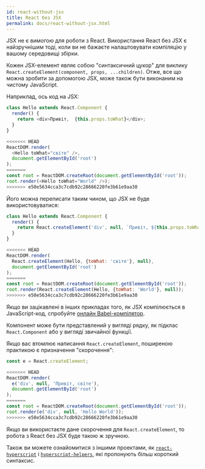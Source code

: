 ```yaml
---
id: react-without-jsx
title: React без JSX
permalink: docs/react-without-jsx.html
---
```


JSX не є вимогою для роботи з React. Використання React без JSX є найзручнішим тоді, коли ви не бажаєте налаштовувати компіляцію у вашому середовищі збірки.

Кожен JSX-елемент являє собою "синтаксичний цукор" для виклику `React.createElement(component, props, ...children)`. Отже, все що можна зробити за допомогою JSX, може також бути виконаним на чистому JavaScript.

Наприклад, ось код на JSX:

```js
class Hello extends React.Component {
  render() {
    return <div>Привіт,  {this.props.toWhat}</div>;
  }
}

<<<<<<< HEAD
ReactDOM.render(
  <Hello toWhat="світе" />,
  document.getElementById('root')
);
=======
const root = ReactDOM.createRoot(document.getElementById('root'));
root.render(<Hello toWhat="World" />);
>>>>>>> e50e5634cca3c7cdb92c28666220fe3b61e9aa30
```

Його можна переписати таким чином, що JSX не буде використовуватися:

```js
class Hello extends React.Component {
  render() {
    return React.createElement('div', null, `Привіт, ${this.props.toWhat}`);
  }
}

<<<<<<< HEAD
ReactDOM.render(
  React.createElement(Hello, {toWhat: 'світе'}, null),
  document.getElementById('root')
);
=======
const root = ReactDOM.createRoot(document.getElementById('root'));
root.render(React.createElement(Hello, {toWhat: 'World'}, null));
>>>>>>> e50e5634cca3c7cdb92c28666220fe3b61e9aa30
```

Якщо ви зацікавлені в інших прикладах того, як JSX компілюється в JavaScript-код, спробуйте [онлайн Babel-компілятор](babel://jsx-simple-example).

Компонент може бути представлений у вигляді рядку, як підклас `React.Component` або у вигляді звичайної функції.

Якщо вас втомлює написання `React.createElement`, поширеною практикою є призначення "скорочення":

```js
const e = React.createElement;

<<<<<<< HEAD
ReactDOM.render(
  e('div', null, 'Привіт, світе'),
  document.getElementById('root')
);
=======
const root = ReactDOM.createRoot(document.getElementById('root'));
root.render(e('div', null, 'Hello World'));
>>>>>>> e50e5634cca3c7cdb92c28666220fe3b61e9aa30
```

Якщо ви використаєте дане скорочення для `React.createElement`, то робота з React без JSX буде такою ж зручною.

Також ви можете ознайомитися з іншими проектами, як [`react-hyperscript`](https://github.com/mlmorg/react-hyperscript) і [`hyperscript-helpers`](https://github.com/ohanhi/hyperscript-helpers), які пропонують більш короткий синтаксис.

